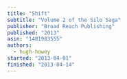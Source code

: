 ```yaml
---
title: "Shift"
subtitle: "Volume 2 of the Silo Saga"
publisher: "Broad Reach Publishing"
published: "2013"
asin: "1481983555"
authors:
  - hugh-howey
started: "2013-04-01"
finished: "2013-04-14"
---
```

